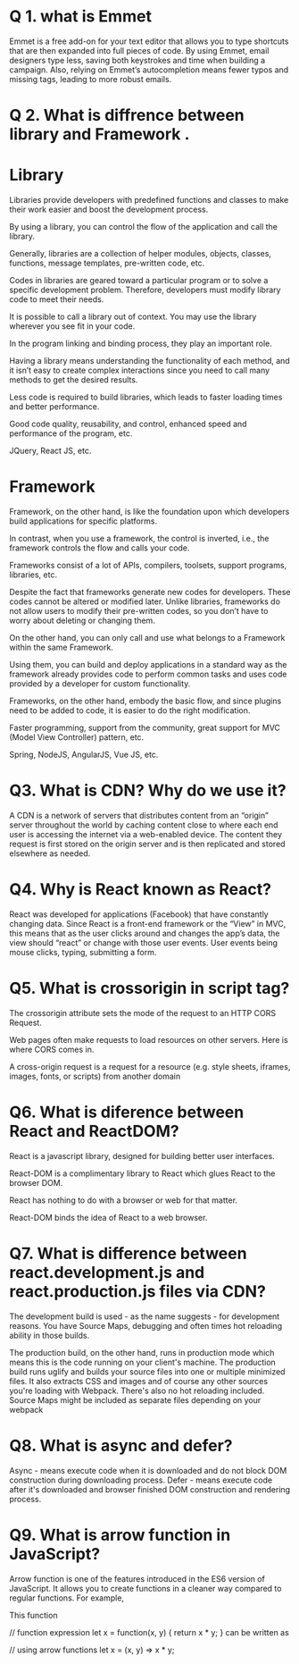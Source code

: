 # Q 1. what is Emmet 

Emmet is a free add-on for your text editor that allows you to type shortcuts that are then expanded into full pieces of code. By using Emmet, email designers type less, saving both keystrokes and time when building a campaign. Also, relying on Emmet’s autocompletion means fewer typos and missing tags, leading to more robust emails.

# Q 2. What is diffrence between library and Framework .


# Library	
Libraries provide developers with predefined functions and classes to make their work easier and boost the development process.	

By using a library, you can control the flow of the application and call the library. 

Generally, libraries are a collection of helper modules, objects, classes, functions, message templates, pre-written code, etc.


Codes in libraries are geared toward a particular program or to solve a specific development problem. Therefore, developers must modify library code to meet their needs.


It is possible to call a library out of context. You may use the library wherever you see fit in your code.


In the program linking and binding process, they play an important role.


Having a library means understanding the functionality of each method, and it isn’t easy to create complex interactions since you need to call many methods to get the desired results. 

Less code is required to build libraries, which leads to faster loading times and better performance.


Good code quality, reusability, and control, enhanced speed and performance of the program, etc.	

JQuery, React JS, etc.	

# Framework
Framework, on the other hand, is like the foundation upon which developers build applications for specific platforms. 


In contrast, when you use a framework, the control is inverted, i.e., the framework controls the flow and calls your code.


Frameworks consist of a lot of APIs, compilers, toolsets, support programs, libraries, etc.


Despite the fact that frameworks generate new codes for developers. These codes cannot be altered or modified later. Unlike libraries, frameworks do not allow users to modify their pre-written codes, so you don’t have to worry about deleting or changing them.


On the other hand, you can only call and use what belongs to a Framework within the same Framework. 


Using them, you can build and deploy applications in a standard way as the framework already provides code to perform common tasks and uses code provided by a developer for custom functionality.


Frameworks, on the other hand, embody the basic flow, and since plugins need to be added to code, it is easier to do the right modification.

Faster programming, support from the community, great support for MVC (Model View Controller) pattern, etc.

Spring, NodeJS, AngularJS, Vue JS, etc.


# Q3. What is CDN? Why do we use it?

A CDN is a network of servers that distributes content from an “origin” server throughout the world by caching content close to where each end user is accessing the internet via a web-enabled device.
The content they request is first stored on the origin server and is then replicated and stored elsewhere as needed.


# Q4. Why is React known as React?

React was developed for applications (Facebook) that have constantly changing data. Since React is a front-end framework or the “View” in MVC, this means that as the user clicks around and changes the app’s data, the view should “react” or change with those user events. User events being mouse clicks, typing, submitting a form.


# Q5. What is crossorigin in script tag?

The crossorigin attribute sets the mode of the request to an HTTP CORS Request.

Web pages often make requests to load resources on other servers. Here is where CORS comes in.

A cross-origin request is a request for a resource (e.g. style sheets, iframes, images, fonts, or scripts) from another domain


# Q6. What is diference between React and ReactDOM?

React is a javascript library, designed for building better user interfaces.

React-DOM is a complimentary library to React which glues React to the browser DOM.

React has nothing to do with a browser or web for that matter.

React-DOM binds the idea of React to a web browser.


# Q7. What is difference between react.development.js and react.production.js files via CDN?

The development build is used - as the name suggests - for development reasons. You have Source Maps, debugging and often times hot reloading ability in those builds.

The production build, on the other hand, runs in production mode which means this is the code running on your client's machine. The production build runs uglify and builds your source files into one or multiple minimized files. It also extracts CSS and images and of course any other sources you're loading with Webpack. There's also no hot reloading included. Source Maps might be included as separate files depending on your webpack


# Q8.  What is async and defer?


Async - means execute code when it is downloaded and do not block DOM construction during downloading process. Defer - means execute code after it's downloaded and browser finished DOM construction and rendering process.



# Q9. What is arrow function in JavaScript?


Arrow function is one of the features introduced in the ES6 version of JavaScript. It allows you to create functions in a cleaner way compared to regular functions. For example,

This function

// function expression
let x = function(x, y) {
   return x * y;
}
can be written as

// using arrow functions
let x = (x, y) => x * y;















